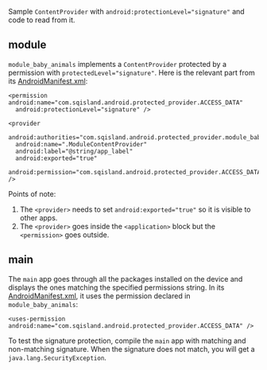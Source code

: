 Sample `ContentProvider` with `android:protectionLevel="signature"` and code to read from it.

## module

`module_baby_animals` implements a `ContentProvider` protected by a permission with `protectedLevel="signature"`. Here is the relevant part from its [AndroidManifest.xml](https://github.com/chiuki/android-protected-provider/blob/master/module_baby_animals/AndroidManifest.xml):

    <permission android:name="com.sqisland.android.protected_provider.ACCESS_DATA"
      android:protectionLevel="signature" />

    <provider
      android:authorities="com.sqisland.android.protected_provider.module_baby_animals.ModuleContentProvider"
      android:name=".ModuleContentProvider"
      android:label="@string/app_label"
      android:exported="true"
      android:permission="com.sqisland.android.protected_provider.ACCESS_DATA" />

Points of note:

1. The `<provider>` needs to set `android:exported="true"` so it is visible to other apps.
1. The `<provider>` goes inside the `<application>` block but the `<permission>` goes outside.

## main 

The `main` app goes through all the packages installed on the device and displays the ones matching the specified permissions string. In its [AndroidManifest.xml](https://github.com/chiuki/android-protected-provider/blob/master/main/AndroidManifest.xml), it uses the permission declared in `module_baby_animals`:

    <uses-permission android:name="com.sqisland.android.protected_provider.ACCESS_DATA" />

To test the signature protection, compile the `main` app with matching and non-matching signature. When the signature does not match, you will get a `java.lang.SecurityException`.

